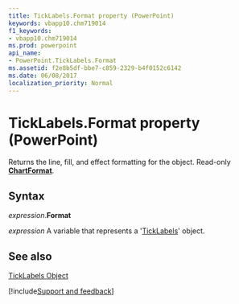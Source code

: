 ```yaml
---
title: TickLabels.Format property (PowerPoint)
keywords: vbapp10.chm719014
f1_keywords:
- vbapp10.chm719014
ms.prod: powerpoint
api_name:
- PowerPoint.TickLabels.Format
ms.assetid: f2e8b5df-bbe7-c859-2329-b4f0152c6142
ms.date: 06/08/2017
localization_priority: Normal
---
```



# TickLabels.Format property (PowerPoint)

Returns the line, fill, and effect formatting for the object. Read-only  **[ChartFormat](PowerPoint.ChartFormat.md)**.


## Syntax

_expression_.**Format**

_expression_ A variable that represents a '[TickLabels](PowerPoint.TickLabels.md)' object.


## See also


[TickLabels Object](PowerPoint.TickLabels.md)

[!include[Support and feedback](~/includes/feedback-boilerplate.md)]